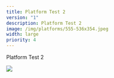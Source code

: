 ```yaml
---
title: Platform Test 2
version: "1"
description: Platform Test 2
image: /img/platforms/555-536x354.jpeg
width: large
priority: 4
---
```

Platform Test 2

![](/img/575-536x354.jpeg)